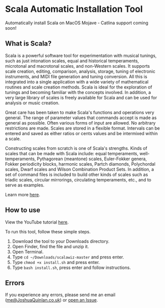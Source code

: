 # Scala Automatic Installation Tool
Automatically install Scala on MacOS Mojave - Catlina support coming soon!

## What is Scala?
Scala is a powerful software tool for experimentation with musical tunings, such as just intonation scales, equal and historical temperaments, microtonal and macrotonal scales, and non-Western scales. It supports scale creation, editing, comparison, analysis, storage, tuning of electronic instruments, and MIDI file generation and tuning conversion. All this is integrated into a single application with a wide variety of mathematical routines and scale creation methods. Scala is ideal for the exploration of tunings and becoming familiar with the concepts involved. In addition, a very large library of scales is freely available for Scala and can be used for analysis or music creation.

Great care has been taken to make Scala's functions and operations very general. The range of parameter values that commands accept is made as general as possible. Often various forms of input are allowed. No arbitrary restrictions are made. Scales are stored in a flexible format. Intervals can be entered and saved as either ratios or cents values and be intermixed within a scale.

Constructing scales from scratch is one of Scala's strengths. Kinds of scales that can be made with Scala include: equal temperaments, well-temperaments, Pythagorean (meantone) scales, Euler-Fokker genera, Fokker periodicity blocks, harmonic scales, Partch diamonds, Polychordal scales, Dwarf scales and Wilson Combination Product Sets. In addition, a set of command files is included to build other kinds of scales such as triadic scales, circular mirrorings, circulating temperaments, etc., and to serve as examples. 

Learn more [here](http://www.huygens-fokker.org/scala/).

## How to use
View the YouTube tutorial [here](https://youtu.be/WPPcp1kga6g).

To run this tool, follow these simple steps.

1. Download the tool to your Downloads directory.
2. Open Finder, find the file and unzip it.
3. Open Terminal.
4. Type `cd ~/Downloads/scalawiz-master` and press enter.
5. Type `chmod +x install.sh` and press enter.
6. Type `bash install.sh`, press enter and follow instructions.

## Errors
If you experience any errors, please send me an email (me@JoshuaQuinlan.co.uk) or [open an Issue](https://github.com/JoshuaQuinlan/scalawiz/issues/new).
